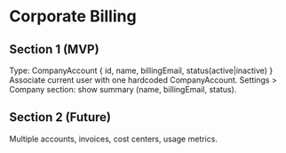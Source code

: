 # Corporate Billing

## Section 1 (MVP)
Type: CompanyAccount { id, name, billingEmail, status(active|inactive) }
Associate current user with one hardcoded CompanyAccount.
Settings > Company section: show summary (name, billingEmail, status).

## Section 2 (Future)
Multiple accounts, invoices, cost centers, usage metrics.
